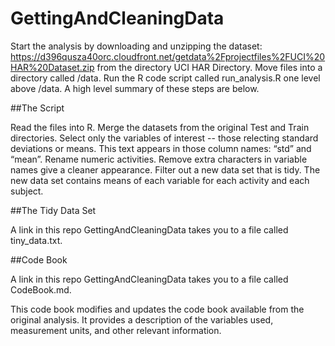 # GettingAndCleaningData
Start the analysis by downloading and unzipping the dataset:
https://d396qusza40orc.cloudfront.net/getdata%2Fprojectfiles%2FUCI%20HAR%20Dataset.zip
from the directory UCI HAR Directory.  Move files into a directory called /data.  Run the  R code script called run_analysis.R one level above /data. A high level summary of these steps are below.

##The Script

Read the files into R.
Merge the datasets from the original Test and Train directories.
Select only the variables of interest -- those relecting standard deviations or means.  This text appears in those column names: “std” and “mean”.
Rename numeric activities.
Remove extra characters in variable names give a cleaner appearance.
Filter out a new data set that is tidy.  The new data set contains means of each variable for each activity and each subject.

##The Tidy Data Set

A link in this repo GettingAndCleaningData takes you to a file called tiny_data.txt.

##Code Book

A link in this repo GettingAndCleaningData takes you to a file called CodeBook.md.

This code book modifies and updates the code book available from the original analysis.  It provides a description of the variables used, measurement units, and other relevant information.


